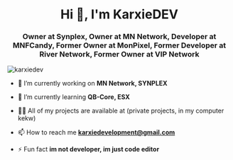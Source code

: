 <h1 align="center">Hi 👋, I'm KarxieDEV</h1>
<h3 align="center">Owner at Synplex, Owner at MN Network, Developer at MNFCandy, Former Owner at MonPixel, Former Developer at River Network, Former Owner at VIP Network</h3>

<p align="left"> <img src="https://komarev.com/ghpvc/?username=karxiedev&label=Profile%20views&color=0e75b6&style=flat" alt="karxiedev" /> </p>

- 🔭 I’m currently working on **MN Network, SYNPLEX**

- 🌱 I’m currently learning **QB-Core, ESX**

- 👨‍💻 All of my projects are available at (private projects, in my computer kekw)

- 📫 How to reach me **karxiedevelopment@gmail.com**

- ⚡ Fun fact **im not developer, im just code editor**

